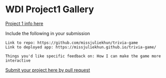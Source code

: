 # WDI Project1 Gallery

[Project 1 info here](https://github.com/ga-wdi-exercises/project1)

Include the following in your submission

```
Link to repo: https://github.com/missjuliekhun/trivia-game
Link to deployed app: https://missjuliekhun.github.io/trivia-game/

Things you'd like specific feedback on: How I can make the game more interactive
```

[Submit your project here by pull request](https://github.com/ga-wdi-pvd/project1-gallery/pulls/)
